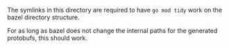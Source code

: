 The symlinks in this directory are required to have `go mod tidy` work on the
bazel directory structure.

For as long as bazel does not change the internal paths for the generated
protobufs, this should work.
